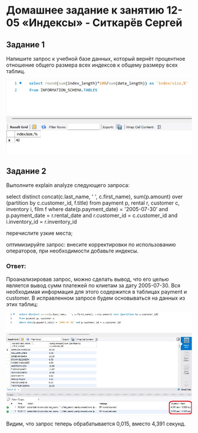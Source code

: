 # Домашнее задание к занятию 12-05 «Индексы» - Ситкарёв Сергей

## Задание 1

Напишите запрос к учебной базе данных, который вернёт процентное отношение общего размера всех индексов к общему размеру всех таблиц.

![Задание1](https://github.com/SSitkarev/12-05/blob/main/img/1.jpg)

## Задание 2

Выполните explain analyze следующего запроса:

select distinct concat(c.last_name, ' ', c.first_name), sum(p.amount) over (partition by c.customer_id, f.title)
from payment p, rental r, customer c, inventory i, film f
where date(p.payment_date) = '2005-07-30' and p.payment_date = r.rental_date and r.customer_id = c.customer_id and i.inventory_id = r.inventory_id

перечислите узкие места;

оптимизируйте запрос: внесите корректировки по использованию операторов, при необходимости добавьте индексы.

### Ответ:

Проанализировав запрос, можно сделать вывод, что его целью является вывод сумм платежей по клиетам за дату 2005-07-30. 
Вся необходимая информация для этого содержится в таблицах payment и customer.
В исправленном запросе будем основываться на данных из этих таблиц:

![Задание2](https://github.com/SSitkarev/12-05/blob/main/img/2.jpg)

Видим, что запрос теперь обрабатывается 0,015, вместо 4,391 секунд.
